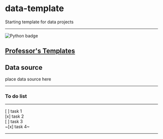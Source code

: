 # data-template
Starting template for data projects

---

![Python badge](https://img.shields.io/static/v1?message=Python&logo=Python&labelColor=3776AB&color=3776AB&logoColor=white&label=%20&style=for-the-badge)

[Professor's Templates](https://github.com/mikecolbert/README-template)
---

## Data source
place data source here

---





### To do list
---
[ ] task 1  
[x] task 2  
[ ] task 3  
~[x] task 4~  

--- 
